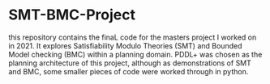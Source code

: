 # SMT-BMC-Project
this repository contains the finaL code for the masters project I worked on in 2021. It explores Satisfiability Modulo Theories (SMT) 
and Bounded Model checking (BMC) within a planning domain. PDDL+ was chosen as the planning architecture of this project, although
as demonstrations of SMT and BMC, some smaller pieces of code were worked through in python.
